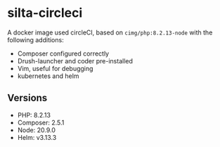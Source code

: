 # silta-circleci
A docker image used circleCI, based on `cimg/php:8.2.13-node` with the following additions:

- Composer configured correctly
- Drush-launcher and coder pre-installed
- Vim, useful for debugging
- kubernetes and helm

## Versions
- PHP: 8.2.13
- Composer: 2.5.1
- Node: 20.9.0
- Helm: v3.13.3
